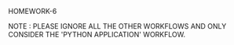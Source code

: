 HOMEWORK-6

NOTE : PLEASE IGNORE ALL THE OTHER WORKFLOWS AND ONLY CONSIDER THE 'PYTHON APPLICATION' WORKFLOW. 

